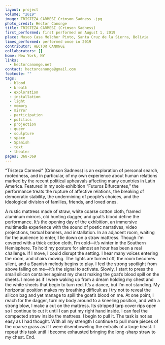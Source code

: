```yaml
---
layout: project
volume: "2019"
image: TRISTEZA_CARMESI_Crimson_Sadness_.jpg
photo_credit: Hector Canonge
title: TRISTEZA CARMESÍ (Crimson Sadness)
first_performed: first performed on August 1, 2019
place: Museo Casa Melchor Pinto, Santa Cruz de la Sierra, Bolivia
times_performed: performed once in 2019
contributor: HECTOR CANONGE
collaborators: []
home: New York, NY
links:
  - hectorcanonge.net
contact: hectorcanonge@gmail.com
footnote: ""
tags:
  - blood
  - breath
  - exploration
  - installation
  - light
  - memory
  - mirror
  - participation
  - politics
  - projection
  - queer
  - sculpture
  - space
  - Spanish
  - text
  - theater
pages: 368-369
---
```


“Tristeza Carmesi” (Crimson Sadness) is an exploration of personal search, rootedness, and in particular, of my own experience about human relations marked by the recent political upheavals affecting many countries in Latin America. Featured in my solo exhibition “Futuros Bifurcantes,” the performance treats the rupture of affective relations, the breaking of democratic stability, the undermining of people’s choices, and the ideological division of families, friends, and loved ones.

A rustic mattress made of straw, white coarse cotton cloth, framed aluminum mirrors, old hunting dagger, and goat’s blood define the performance. It’s the opening day of the exhibition, an immersive multimedia experience with the sound of poetic narratives, video projections, textual banners, and installation. In an adjacent room, waiting for the audience to enter, I lie down on a straw mattress. Though I’m covered with a thick cotton cloth, I’m cold—it’s winter in the Southern Hemisphere. To hold my posture for almost an hour has been a real challenge. If I move, I could disrupt the setting. I hear many voices entering the room, and chairs moving. The lights are turned off, the room becomes silent, and a Spanish melody begins to play. I feel the strong spotlight from above falling on me—it’s the signal to activate. Slowly, I start to press the small silicon container against my chest making the goat’s blood spill on the sheets. I move as if I were waking up from a dream holding my chest and the white sheets that begin to turn red. It’s a dance, but I’m not standing. My horizontal position makes my breathing difficult as I try not to reveal the silicon bag and yet manage to spill the goat’s blood on me. At one point, I reach for the dagger, turn my body around to a kneeling position, and with a strong blow, I make a cut on the mattress. Its stripped tarp cover rips open so I continue to cut it until I can put my right hand inside. I can feel the compacted straw inside the mattress. I begin to pull it. The task is not as easy as I had thought. With all my strength I continue to pull more pieces of the coarse grass as if I were disemboweling the entrails of a large beast. I repeat this task until I become exhausted bringing the long-sharp straw to my chest. End.
